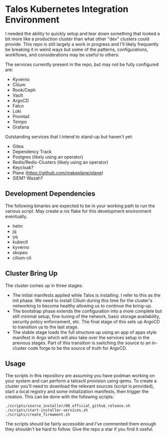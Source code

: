 # Talos Kubernetes Integration Environment

I needed the ability to quickly setup and tear down something that looked a bit more like a
production cluster than what other "dev" clusters could provide. This repo is still largely a work
in progress and I'll likely frequently be breaking it in weird ways but some of the patterns,
configurations, workflows, and considerations may be useful to others.

The services currently present in the repo, but may not be fully configured are:

* Kyverno
* Cilium
* Rook/Ceph
* Vault
* ArgoCD
* Falco
* Loki
* Promtail
* Tempo
* Grafana

Outstanding services that I intend to stand-up but haven't yet:

* Gitea
* Dependency Track
* Postgres (likely using an operator)
* Redis/Redis-Clusters (likely using an operator)
* Keycloak?
* Plane (<https://github.com/makeplane/plane>)
* SIEM? Wazah?

## Development Dependencies

The following binaries are expected to be in your working path to run the various script. May
create a nix flake for this development environment eventually.

* helm
* jq
* yq
* kubectl
* kyverno
* skopeo
* cilium-cli

## Cluster Bring Up

The cluster comes up in three stages:

* The initial manifests applied while Talos is installing. I refer to this as the init phase. We
  need to install Cilium during this time for the cluster's networking to become healthy allowing
  us to continue the bring-up.
* The bootstrap phase extends the configuration into a more complete but still minimal setup,
  fine-tuning of the network, basic storage availability, security policy enforcement, etc. The
  final stage of this sets up ArgoCD to transition us to the last stage.
* The stable stage loads the full structure up using an app of apps style manifest in Argo which
  will also take over the services setup in the previous stages. Part of this transition is switching
  the source to an in-cluster code forge to be the source of truth for ArgoCD.

## Usage

The scripts in this repository are assuming you have podman working on your system and can perform a
talosctl provision using qemu. To create a cluster you'll need to download the relevant sources
(script is provided), start a local registry and some initialization manifests, then trigger the
creation. This can be done with the following scripts:

```console
./scripts/source_installer/00_official_github_release.sh
./scripts/start-installer-services.sh
./scripts/create_firmament.sh
```

The scripts should be fairly accessible and I've commented them enough they shouldn't be hard to
follow. Give the repo a star if you find it useful.
